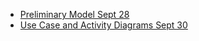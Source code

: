 * [Preliminary Model Sept 28](https://drive.google.com/file/d/1FmeNoRqVVxOE1PL0BTR5AjqTK2m74i5h/view?usp=sharing)
* [Use Case and Activity Diagrams Sept 30](https://drive.google.com/file/d/1vLcoEO0qD9RL3gbr0cujuZnr71j0ZbIH/view?usp=sharing)
